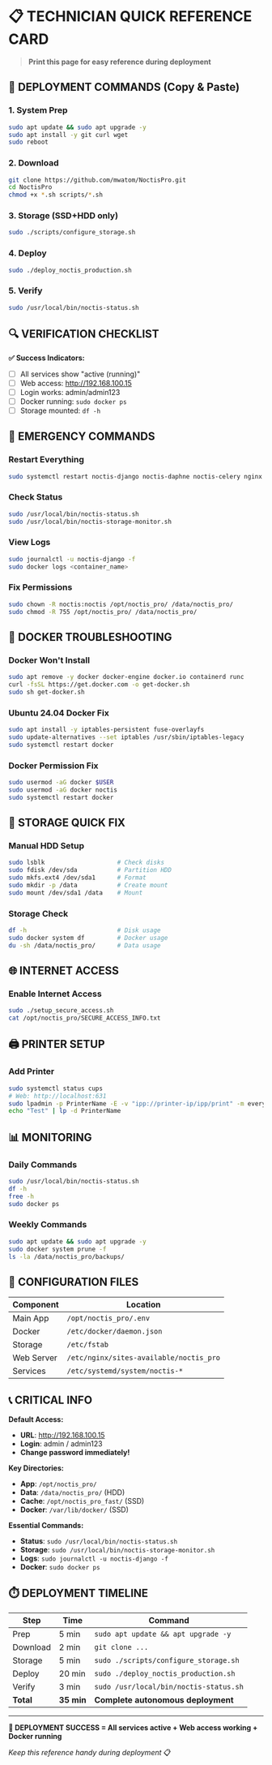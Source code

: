 # 📋 TECHNICIAN QUICK REFERENCE CARD

> **Print this page for easy reference during deployment**

## 🚀 DEPLOYMENT COMMANDS (Copy & Paste)

### 1. System Prep
```bash
sudo apt update && sudo apt upgrade -y
sudo apt install -y git curl wget
sudo reboot
```

### 2. Download
```bash
git clone https://github.com/mwatom/NoctisPro.git
cd NoctisPro
chmod +x *.sh scripts/*.sh
```

### 3. Storage (SSD+HDD only)
```bash
sudo ./scripts/configure_storage.sh
```

### 4. Deploy
```bash
sudo ./deploy_noctis_production.sh
```

### 5. Verify
```bash
sudo /usr/local/bin/noctis-status.sh
```

## 🔍 VERIFICATION CHECKLIST

**✅ Success Indicators:**
- [ ] All services show "active (running)"
- [ ] Web access: http://192.168.100.15
- [ ] Login works: admin/admin123
- [ ] Docker running: `sudo docker ps`
- [ ] Storage mounted: `df -h`

## 🚨 EMERGENCY COMMANDS

### Restart Everything
```bash
sudo systemctl restart noctis-django noctis-daphne noctis-celery nginx postgresql redis docker
```

### Check Status
```bash
sudo /usr/local/bin/noctis-status.sh
sudo /usr/local/bin/noctis-storage-monitor.sh
```

### View Logs
```bash
sudo journalctl -u noctis-django -f
sudo docker logs <container_name>
```

### Fix Permissions
```bash
sudo chown -R noctis:noctis /opt/noctis_pro/ /data/noctis_pro/
sudo chmod -R 755 /opt/noctis_pro/ /data/noctis_pro/
```

## 🐳 DOCKER TROUBLESHOOTING

### Docker Won't Install
```bash
sudo apt remove -y docker docker-engine docker.io containerd runc
curl -fsSL https://get.docker.com -o get-docker.sh
sudo sh get-docker.sh
```

### Ubuntu 24.04 Docker Fix
```bash
sudo apt install -y iptables-persistent fuse-overlayfs
sudo update-alternatives --set iptables /usr/sbin/iptables-legacy
sudo systemctl restart docker
```

### Docker Permission Fix
```bash
sudo usermod -aG docker $USER
sudo usermod -aG docker noctis
sudo systemctl restart docker
```

## 💾 STORAGE QUICK FIX

### Manual HDD Setup
```bash
sudo lsblk                    # Check disks
sudo fdisk /dev/sda           # Partition HDD
sudo mkfs.ext4 /dev/sda1      # Format
sudo mkdir -p /data           # Create mount
sudo mount /dev/sda1 /data    # Mount
```

### Storage Check
```bash
df -h                         # Disk usage
sudo docker system df         # Docker usage
du -sh /data/noctis_pro/      # Data usage
```

## 🌐 INTERNET ACCESS

### Enable Internet Access
```bash
sudo ./setup_secure_access.sh
cat /opt/noctis_pro/SECURE_ACCESS_INFO.txt
```

## 🖨️ PRINTER SETUP

### Add Printer
```bash
sudo systemctl status cups
# Web: http://localhost:631
sudo lpadmin -p PrinterName -E -v "ipp://printer-ip/ipp/print" -m everywhere
echo "Test" | lp -d PrinterName
```

## 📊 MONITORING

### Daily Commands
```bash
sudo /usr/local/bin/noctis-status.sh
df -h
free -h
sudo docker ps
```

### Weekly Commands
```bash
sudo apt update && sudo apt upgrade -y
sudo docker system prune -f
ls -la /data/noctis_pro/backups/
```

## 🔧 CONFIGURATION FILES

| Component | Location |
|-----------|----------|
| Main App | `/opt/noctis_pro/.env` |
| Docker | `/etc/docker/daemon.json` |
| Storage | `/etc/fstab` |
| Web Server | `/etc/nginx/sites-available/noctis_pro` |
| Services | `/etc/systemd/system/noctis-*` |

## 📞 CRITICAL INFO

**Default Access:**
- **URL**: http://192.168.100.15
- **Login**: admin / admin123
- **Change password immediately!**

**Key Directories:**
- **App**: `/opt/noctis_pro/`
- **Data**: `/data/noctis_pro/` (HDD)
- **Cache**: `/opt/noctis_pro_fast/` (SSD)
- **Docker**: `/var/lib/docker/` (SSD)

**Essential Commands:**
- **Status**: `sudo /usr/local/bin/noctis-status.sh`
- **Storage**: `sudo /usr/local/bin/noctis-storage-monitor.sh`
- **Logs**: `sudo journalctl -u noctis-django -f`
- **Docker**: `sudo docker ps`

## ⏱️ DEPLOYMENT TIMELINE

| Step | Time | Command |
|------|------|---------|
| Prep | 5 min | `sudo apt update && apt upgrade -y` |
| Download | 2 min | `git clone ...` |
| Storage | 5 min | `sudo ./scripts/configure_storage.sh` |
| Deploy | 20 min | `sudo ./deploy_noctis_production.sh` |
| Verify | 3 min | `sudo /usr/local/bin/noctis-status.sh` |
| **Total** | **35 min** | **Complete autonomous deployment** |

---

**🎯 DEPLOYMENT SUCCESS = All services active + Web access working + Docker running**

*Keep this reference handy during deployment* 📋